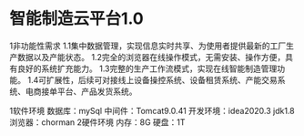 # 智能制造云平台1.0
1非功能性需求
1.1集中数据管理，实现信息实时共享、为使用者提供最新的工厂生产数据以及产能状态。
1.2完全的浏览器在线操作模式，无需安装、操作方便，具有良好的系统扩充能力。
1.3完整的生产工作流模式，实现在线智能制造管理功能。
1.4可扩展性，后续可对接线上设备操控系统、设备租赁系统、产能交易系统、电商接单平台、产品发货系统。


1软件环境
数据库：mySql
中间件：Tomcat9.0.41
开发环境：idea2020.3 jdk1.8
浏览器：chorman
2硬件环境
内存：8G
硬盘：1T
